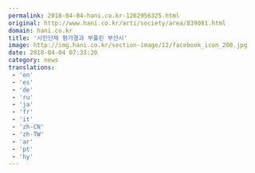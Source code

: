```yaml
---
permalink: 2018-04-04-hani.co.kr-1262956325.html
original: http://www.hani.co.kr/arti/society/area/839081.html
domain: hani.co.kr
title: '시민단체 평가결과 부풀린 부산시'
image: http://img.hani.co.kr/section-image/12/facebook_icon_200.jpg
date: 2018-04-04 07:33:20
category: news
translations: 
 - 'en'
 - 'es'
 - 'de'
 - 'ru'
 - 'ja'
 - 'fr'
 - 'it'
 - 'zh-CN'
 - 'zh-TW'
 - 'ar'
 - 'pt'
 - 'hy'
---
```


